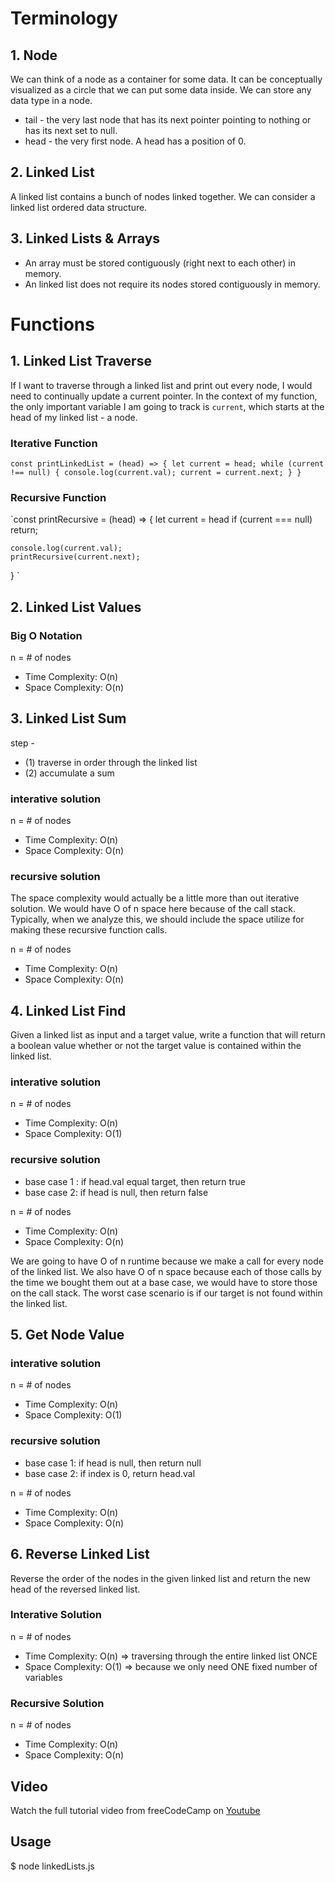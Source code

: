 
# Terminology
## 1. Node
We can think of a node as a container for some data. It can be conceptually visualized as a circle that we can put some data inside. We can store any data type in a node.

* tail - the very last node that has its next pointer pointing to nothing or has its next set to null. 
* head - the very first node. A head has a position of 0.

## 2. Linked List
A linked list contains a bunch of nodes linked together. We can consider a linked list ordered data structure.

## 3. Linked Lists & Arrays
* An array must be stored contiguously (right next to each other) in memory. 
* An linked list does not require its nodes stored contiguously in memory. 

# Functions
## 1. Linked List Traverse
If I want to traverse through a linked list and print out every node, I would need to continually update a current pointer. In the context of my function, the only important variable I am going to track is `current`, which starts at the head of my linked list - a node.  

### Iterative Function
`const printLinkedList = (head) => {
   let current = head;
   while (current !== null) {
       console.log(current.val);
       current = current.next;
   }
}
`

### Recursive Function
`const printRecursive = (head) => {
    let current = head
    if (current === null) return; 

    console.log(current.val);
    printRecursive(current.next);
}
`

## 2. Linked List Values
### Big O Notation
n = # of nodes
* Time Complexity: O(n)
* Space Complexity: O(n) 

## 3. Linked List Sum
step -
* (1) traverse in order through the linked list
* (2) accumulate a sum

### interative solution
n = # of nodes
* Time Complexity: O(n)
* Space Complexity: O(n) 

### recursive solution
The space complexity would actually be a little more than out iterative solution. We would have O of n space here because of the call stack. Typically, when we analyze this, we should include the space utilize for making these recursive function calls.

n = # of nodes
* Time Complexity: O(n)
* Space Complexity: O(n) 

## 4. Linked List Find
Given a linked list as input and a target value, write a function that will return a boolean value whether or not the target value is contained within the linked list. 

### interative solution
n = # of nodes
* Time Complexity: O(n)
* Space Complexity: O(1)

### recursive solution
* base case 1 : if head.val equal target, then return true
* base case 2: if head is null, then return false

n = # of nodes
* Time Complexity: O(n)
* Space Complexity: O(n)

We are going to have O of n runtime because we make a call for every node of the linked list.
We also have O of n space because each of those calls by the time we bought them out at a base case, we would have to store those on the call stack. The worst case scenario is if our target is not found within the linked list. 

## 5. Get Node Value
### interative solution
n = # of nodes
* Time Complexity: O(n)
* Space Complexity: O(1)

### recursive solution
* base case 1: if head is null, then return null
* base case 2: if index is 0, return head.val

n = # of nodes
* Time Complexity: O(n)
* Space Complexity: O(n)

## 6. Reverse Linked List
Reverse the order of the nodes in the given linked list and return the new head of the reversed linked list.

### Interative Solution
n = # of nodes
* Time Complexity: O(n) => traversing through the entire linked list ONCE
* Space Complexity: O(1) => because we only need ONE fixed number of variables 

### Recursive Solution
n = # of nodes
* Time Complexity: O(n)
* Space Complexity: O(n)

## Video
Watch the full tutorial video from freeCodeCamp on <a href="https://www.youtube.com/watch?v=Hj_rA0dhr2I&list=PLq40WqbjDuSwoiI-l1CyfPeW6nTwHTuAg&index=4">Youtube</a>

## Usage
$ node linkedLists.js